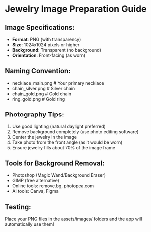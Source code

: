 # Jewelry Image Preparation Guide

## Image Specifications:
- **Format**: PNG (with transparency)
- **Size**: 1024x1024 pixels or higher
- **Background**: Transparent (no background)
- **Orientation**: Front-facing (as worn)

## Naming Convention:
- necklace_main.png          # Your primary necklace
- chain_silver.png           # Silver chain
- chain_gold.png            # Gold chain
- ring_gold.png             # Gold ring

## Photography Tips:
1. Use good lighting (natural daylight preferred)
2. Remove background completely (use photo editing software)
3. Center the jewelry in the image
4. Take photo from the front angle (as it would be worn)
5. Ensure jewelry fills about 70% of the image frame

## Tools for Background Removal:
- Photoshop (Magic Wand/Background Eraser)
- GIMP (free alternative)
- Online tools: remove.bg, photopea.com
- AI tools: Canva, Figma

## Testing:
Place your PNG files in the assets/images/ folders and the app will automatically use them!
